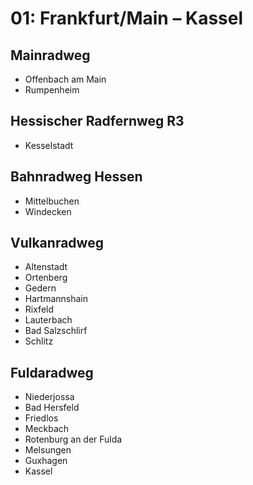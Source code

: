 # 01: Frankfurt/Main – Kassel
## Mainradweg

- Offenbach am Main
- Rumpenheim

## Hessischer Radfernweg R3

- Kesselstadt

## Bahnradweg Hessen

- Mittelbuchen
- Windecken

## Vulkanradweg

- Altenstadt
- Ortenberg
- Gedern
- Hartmannshain
- Rixfeld
- Lauterbach
- Bad Salzschlirf
- Schlitz

## Fuldaradweg

- Niederjossa
- Bad Hersfeld
- Friedlos
- Meckbach
- Rotenburg an der Fulda
- Melsungen
- Guxhagen
- Kassel
